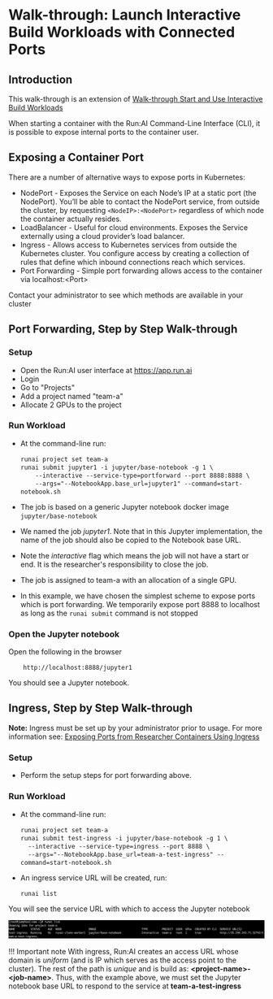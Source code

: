 # Walk-through: Launch Interactive Build Workloads with Connected Ports

## Introduction

 This walk-through is an extension of [Walk-through Start and Use Interactive Build Workloads](Walkthrough-Start-and-Use-Interactive-Build-Workloads-.md) 

 When starting a container with the Run:AI Command-Line Interface (CLI), it is possible to expose internal ports to the container user.   

## Exposing a Container Port

 There are a number of alternative ways to expose ports in Kubernetes: 

*    NodePort - Exposes the Service on each Node’s IP at a static port (the NodePort). You’ll be able to contact the NodePort service, from outside the cluster, by requesting ``<NodeIP>:<NodePort>`` regardless of which node the container actually resides.   
*   LoadBalancer - Useful for cloud environments. Exposes the Service externally using a cloud provider’s load balancer.
*   Ingress - Allows access to Kubernetes services from outside the Kubernetes cluster. You configure access by creating a collection of rules that define which inbound connections reach which services.
*   Port Forwarding - Simple port forwarding allows access to the container via localhost:&lt;Port&gt;

Contact your administrator to see which methods are available in your cluster

## Port Forwarding, Step by Step Walk-through

### Setup

*   Open the Run:AI user interface at <https://app.run.ai>
*   Login
*   Go to "Projects"
*   Add a project named "team-a"
*   Allocate 2 GPUs to the project

### Run Workload

*   At the command-line run:

        runai project set team-a
        runai submit jupyter1 -i jupyter/base-notebook -g 1 \
            --interactive --service-type=portforward --port 8888:8888 \
            --args="--NotebookApp.base_url=jupyter1" --command=start-notebook.sh

*   The job is based on a generic Jupyter notebook docker image ``jupyter/base-notebook`` 
*    We named the job _jupyter1_.   Note that in this Jupyter implementation, the name of the job should also be copied to the Notebook base URL.   
*   Note the _interactive_ flag which means the job will not have a start or end. It is the researcher's responsibility to close the job.  
*   The job is assigned to team-a with an allocation of a single GPU.
*   In this example, we have chosen the simplest scheme to expose ports which is port forwarding. We temporarily expose port 8888 to localhost as long as the ``runai submit`` command is not stopped

### Open the Jupyter notebook

Open the following in the browser

        http://localhost:8888/jupyter1

You should see a Jupyter notebook.

## Ingress, Step by Step Walk-through

__Note:__ Ingress must be set up by your administrator prior to usage. For more information see:  [Exposing Ports from Researcher Containers Using Ingress](../../Administrator/Cluster-Setup/Exposing-Ports-from-Researcher-Containers-using-Ingress.md)

### Setup

*   Perform the setup steps for port forwarding above.  

### Run Workload

*   At the command-line run:

        runai project set team-a
        runai submit test-ingress -i jupyter/base-notebook -g 1 \
          --interactive --service-type=ingress --port 8888 \
          --args="--NotebookApp.base_url=team-a-test-ingress" --command=start-notebook.sh

*   An ingress service URL will be created, run:

        runai list

You will see the service URL with which to access the Jupyter notebook

![mceclip0.png](img/mceclip0.png)

!!! Important note
    With ingress, Run:AI creates an access URL whose domain is _uniform_ (and is IP which serves as the access point to the cluster). The rest of the path is _unique_ and is build as: __&lt;project-name&gt;-&lt;job-name&gt;__. Thus, with the example above, we must set the Jupyter notebook base URL to respond to the service at __team-a-test-ingress__